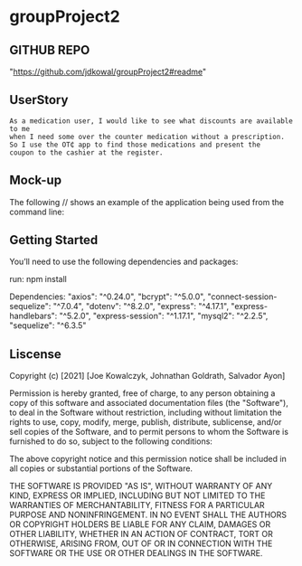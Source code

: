 # groupProject2

## GITHUB REPO
"https://github.com/jdkowal/groupProject2#readme"

## UserStory

```
As a medication user, I would like to see what discounts are available to me 
when I need some over the counter medication without a prescription. 
So I use the OT₵ app to find those medications and present the 
coupon to the cashier at the register.
```

## Mock-up

The following // shows an example of the application being used 
from the command line:

## Getting Started

You’ll need to use the following dependencies and packages:

  run: npm install

  Dependencies:
    "axios": "^0.24.0",
    "bcrypt": "^5.0.0",
    "connect-session-sequelize": "^7.0.4",
    "dotenv": "^8.2.0",
    "express": "^4.17.1",
    "express-handlebars": "^5.2.0",
    "express-session": "^1.17.1",
    "mysql2": "^2.2.5",
    "sequelize": "^6.3.5"


## Liscense

Copyright (c) [2021] [Joe Kowalczyk, Johnathan Goldrath, Salvador Ayon]

Permission is hereby granted, free of charge, to any person obtaining a copy
of this software and associated documentation files (the "Software"), to deal
in the Software without restriction, including without limitation the rights
to use, copy, modify, merge, publish, distribute, sublicense, and/or sell
copies of the Software, and to permit persons to whom the Software is
furnished to do so, subject to the following conditions:

The above copyright notice and this permission notice shall be included in all
copies or substantial portions of the Software.

THE SOFTWARE IS PROVIDED "AS IS", WITHOUT WARRANTY OF ANY KIND, EXPRESS OR
IMPLIED, INCLUDING BUT NOT LIMITED TO THE WARRANTIES OF MERCHANTABILITY,
FITNESS FOR A PARTICULAR PURPOSE AND NONINFRINGEMENT. IN NO EVENT SHALL THE
AUTHORS OR COPYRIGHT HOLDERS BE LIABLE FOR ANY CLAIM, DAMAGES OR OTHER
LIABILITY, WHETHER IN AN ACTION OF CONTRACT, TORT OR OTHERWISE, ARISING FROM,
OUT OF OR IN CONNECTION WITH THE SOFTWARE OR THE USE OR OTHER DEALINGS IN THE
SOFTWARE.